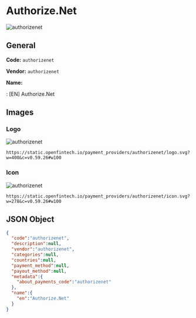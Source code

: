 
# Authorize.Net 
![authorizenet](https://static.openfintech.io/payment_providers/authorizenet/logo.svg?w=400&c=v0.59.26#w100)  

## General 
 
**Code:** `authorizenet` 
 
**Vendor:** `authorizenet` 
 
**Name:** 
 
:	[EN] Authorize.Net 
 

## Images 

### Logo 
 
![authorizenet](https://static.openfintech.io/payment_providers/authorizenet/logo.svg?w=400&c=v0.59.26#w100)  

```
https://static.openfintech.io/payment_providers/authorizenet/logo.svg?w=400&c=v0.59.26#w100
```  

### Icon 
 
![authorizenet](https://static.openfintech.io/payment_providers/authorizenet/icon.svg?w=278&c=v0.59.26#w100)  

```
https://static.openfintech.io/payment_providers/authorizenet/icon.svg?w=278&c=v0.59.26#w100
```  

## JSON Object 

```json
{
  "code":"authorizenet",
  "description":null,
  "vendor":"authorizenet",
  "categories":null,
  "countries":null,
  "payment_method":null,
  "payout_method":null,
  "metadata":{
    "about_payments_code":"authorizenet"
  },
  "name":{
    "en":"Authorize.Net"
  }
}
```  
